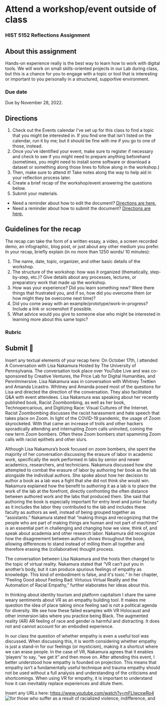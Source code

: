 # Attend a workshop/event outside of class
### HIST 5152 Reflections Assignment

## About this assignment
Hands-on experience really is the best way to learn how to work with digital tools. We will work on small skills-oriented projects in our Lab during class, but this is a chance for you to engage with a topic or tool that is interesting or important to you personally in a structured, supportive environment.

### Due date
Due by November 28, 2022.

## Directions
1. Check out the Events calendar I've set up for this class to find a topic that you might be interested in. If you find one that isn't listed on the calendar, run it by me;  but it should be fine with me if you go to one of those, instead.
2. Once you've identified your event, make sure to register if necessary and check to see if you might need to prepare anything beforehand (sometimes, you might need to install some software or download a dataset or something along those lines to follow along in the workshop.) 
3. Then, make sure to attend it! Take notes along the way to help aid in your reflection process later.
4. Create a brief recap of the workshop/event answering the questions below.
5. Submit your materials.
  - Need a reminder about how to edit the document? [Directions are here.](https://github.com/HIST5152/assignments/blob/main/README.md#editing-the-documents)
  - Need a reminder about how to submit the document? [Directions are here.](https://github.com/HIST5152/assignments/blob/main/README.md#submitting-the-documents)

## Guidelines for the recap
The recap can take the form of a written essay, a video, a screen recorded demo, an infographic, blog post, or just about any other medium you prefer. In your recap, briefly explain (in no more than 1250 words/ 10 minutes):

1. The name, date, topic, organizer, and other basic details of the workshop.
2. The structure of the workshop: how was it organized (thematically, step-by-step, etc.)? Give details about any processes, lectures, or preparatory work that made up the workshop.
3. How was your experience? Did you learn something new? Were there things that frustrated you, and if so, how did you overcome them (or how might they be overcome next time)?
4. Did you come away with an example/prototype/work-in-progress? Include a link or screenshot if possible.
5. What advice would you give to someone else who might be interested in learning more about this same topic?

### Rubric

## Submit 🎯
Insert any textual elements of your recap here:
On October 17th, I attended A Conversation with Lisa Nakamura Hosted by The University of Pennsylvania. The conversation took place over YouTube Live and was co-sponsored by Creative Ventures, the Price Lab for Digital Humanities, and PennImmersive. Lisa Nakamura was in conversation with Whitney Trettien and Amanda Licastro. Whitney and Amanda posed most of the questions for Lisa and directed the direction of the conversation. They also facilitated Q&A with event attendees. Lisa Nakamura was speaking about her recently published book, Racist Zoombombing, as well as her book, Technopercarious, and Digitizing Race: Visual Cultures of the Internet. Racist Zoombombing discusses the racist harassment and hate speech that takes place on Zoom. In light of the COVID-19 pandemic, the usage of Zoom skyrocketed. With that came an increase of trolls and other hackers sporadically attending and interrupting Zoom calls uninvited, coining the new term Zoom bombers. Often these Zoom bombers start spamming Zoom calls with racist epithets and other slurs.  

Although Lisa Nakamura’s book focused on zoom bombers, she spent the majority of her conversation discussing the erasure of labor in academic work, specifically the work performed in labs by senior and newer academics, researchers, and technicians. Nakamura discussed how she attempted to combat the erasure of labor by authoring her book as the lab alongside the individual authors. She spoke about how her decision to author a book as a lab was a fight that she did not think she would win. Nakamura explained how the benefit to authoring it as a lab is to place the work of the lab at the forefront, directly confronting the often distance between authored work and the labs that produced them. She said that authoring the book is especially important for entry level and junior faculty as it includes the labor they contributed to the lab and includes these faculty as authors as well, instead of being grouped together as “assistants.” Nakamura stated that “making things and recognizing that the people who are part of making things are human and not part of machines” is an essential part in challenging and changing how we view, think of, and speak about academia and other research labor. Nakamura did recognize how the disagreement between authors shows throughout the book, allowing differences to stand instead of milling them all together and therefore erasing the (collaborative) thought process.  

The conversation between Lisa Nakamura and the hosts then changed to the topic of virtual reality. Nakamura stated that “VR can’t put you in another’s body, but it can produce spurious feelings of empathy as knowledge. This kind of embodiment is false, and it's toxic.” In her chapter, “Feeling Good about Feeling Bad: Virtuous Virtual Reality and the Automation of Racial Empathy,” further elaborates her ideas about this.  

In thinking about identity tourism and platform capitalism I share the same weary sentiments about VR as an empathy building tool. It makes me question the idea of place taking since feeling sad is not a political agenda for diversity. We see how these failed examples with VR Holocaust and other immersion labs where you practice being Black. The augmented reality (AR) AR feeling of race and gender is harmful and distracting. It does not and cannot account for an embodied experience. 

In our class the question of whether empathy is even a useful tool was discussed. When discussing this, it is worth considering whether empathy is just a stand-in for our feelings (or mysticism), making it a shortcut where we can erase people. In the case of VR, Nakamura agrees that it enables ‘players’ to say, “we get it” and then move on. After attending this event, I better understood how empathy is founded on projection. This means that empathy isn’t a fundamentally useful technique and trauma empathy should not be used without a full analysis and understanding of the criticisms and shortcomings. When using VR for empathy, it is important to understand how it can inevitably replace experiences and dilute them. 

Insert any URLs here: 
https://www.youtube.com/watch?v=mFLlwcxwRo4 
![for those who suffer as a result of racialized violence, indifference, and](https://user-images.githubusercontent.com/111812333/204364812-e4fc2cac-a8dc-4709-a930-a984235b4b9c.png)

